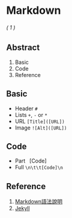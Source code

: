# Markdown
###### ( 1 )


## Abstract
 1. Basic
 2. Code
 3. Reference


## Basic
 + Header `#`
 + Lists `+`, `-` or `*`
 + URL `[Title]([URL])`
 + Image `![Alt]([URL])`


## Code
 + Part ` `[Code]` `
 + Full `\n\t\t[Code]\n`


## Reference
 1. [Markdown語法說明](http://markdown.tw/)
 2. [Jekyll](jekyllrb.com/‎)